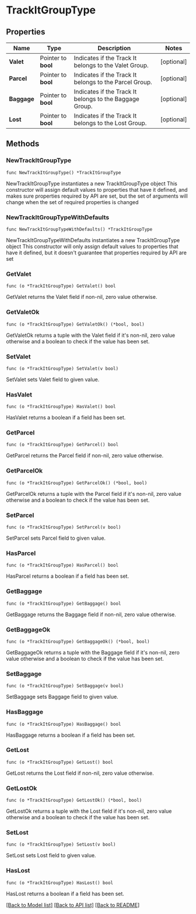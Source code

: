 # TrackItGroupType

## Properties

Name | Type | Description | Notes
------------ | ------------- | ------------- | -------------
**Valet** | Pointer to **bool** | Indicates if the Track It belongs to the Valet Group. | [optional] 
**Parcel** | Pointer to **bool** | Indicates if the Track It belongs to the Parcel Group. | [optional] 
**Baggage** | Pointer to **bool** | Indicates if the Track It belongs to the Baggage Group. | [optional] 
**Lost** | Pointer to **bool** | Indicates if the Track It belongs to the Lost Group. | [optional] 

## Methods

### NewTrackItGroupType

`func NewTrackItGroupType() *TrackItGroupType`

NewTrackItGroupType instantiates a new TrackItGroupType object
This constructor will assign default values to properties that have it defined,
and makes sure properties required by API are set, but the set of arguments
will change when the set of required properties is changed

### NewTrackItGroupTypeWithDefaults

`func NewTrackItGroupTypeWithDefaults() *TrackItGroupType`

NewTrackItGroupTypeWithDefaults instantiates a new TrackItGroupType object
This constructor will only assign default values to properties that have it defined,
but it doesn't guarantee that properties required by API are set

### GetValet

`func (o *TrackItGroupType) GetValet() bool`

GetValet returns the Valet field if non-nil, zero value otherwise.

### GetValetOk

`func (o *TrackItGroupType) GetValetOk() (*bool, bool)`

GetValetOk returns a tuple with the Valet field if it's non-nil, zero value otherwise
and a boolean to check if the value has been set.

### SetValet

`func (o *TrackItGroupType) SetValet(v bool)`

SetValet sets Valet field to given value.

### HasValet

`func (o *TrackItGroupType) HasValet() bool`

HasValet returns a boolean if a field has been set.

### GetParcel

`func (o *TrackItGroupType) GetParcel() bool`

GetParcel returns the Parcel field if non-nil, zero value otherwise.

### GetParcelOk

`func (o *TrackItGroupType) GetParcelOk() (*bool, bool)`

GetParcelOk returns a tuple with the Parcel field if it's non-nil, zero value otherwise
and a boolean to check if the value has been set.

### SetParcel

`func (o *TrackItGroupType) SetParcel(v bool)`

SetParcel sets Parcel field to given value.

### HasParcel

`func (o *TrackItGroupType) HasParcel() bool`

HasParcel returns a boolean if a field has been set.

### GetBaggage

`func (o *TrackItGroupType) GetBaggage() bool`

GetBaggage returns the Baggage field if non-nil, zero value otherwise.

### GetBaggageOk

`func (o *TrackItGroupType) GetBaggageOk() (*bool, bool)`

GetBaggageOk returns a tuple with the Baggage field if it's non-nil, zero value otherwise
and a boolean to check if the value has been set.

### SetBaggage

`func (o *TrackItGroupType) SetBaggage(v bool)`

SetBaggage sets Baggage field to given value.

### HasBaggage

`func (o *TrackItGroupType) HasBaggage() bool`

HasBaggage returns a boolean if a field has been set.

### GetLost

`func (o *TrackItGroupType) GetLost() bool`

GetLost returns the Lost field if non-nil, zero value otherwise.

### GetLostOk

`func (o *TrackItGroupType) GetLostOk() (*bool, bool)`

GetLostOk returns a tuple with the Lost field if it's non-nil, zero value otherwise
and a boolean to check if the value has been set.

### SetLost

`func (o *TrackItGroupType) SetLost(v bool)`

SetLost sets Lost field to given value.

### HasLost

`func (o *TrackItGroupType) HasLost() bool`

HasLost returns a boolean if a field has been set.


[[Back to Model list]](../README.md#documentation-for-models) [[Back to API list]](../README.md#documentation-for-api-endpoints) [[Back to README]](../README.md)


